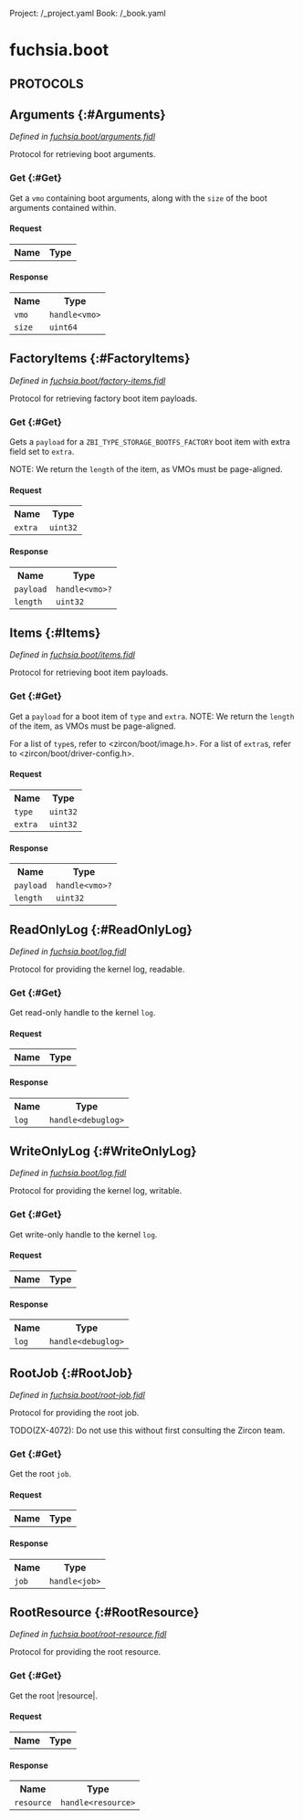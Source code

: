 Project: /_project.yaml
Book: /_book.yaml

# fuchsia.boot


## **PROTOCOLS**

## Arguments {:#Arguments}
*Defined in [fuchsia.boot/arguments.fidl](https://fuchsia.googlesource.com/fuchsia/+/master/zircon/system/fidl/fuchsia-boot/arguments.fidl#9)*

 Protocol for retrieving boot arguments.

### Get {:#Get}

 Get a `vmo` containing boot arguments, along with the `size` of the boot
 arguments contained within.

#### Request
<table>
    <tr><th>Name</th><th>Type</th></tr>
    </table>


#### Response
<table>
    <tr><th>Name</th><th>Type</th></tr>
    <tr>
            <td><code>vmo</code></td>
            <td>
                <code>handle&lt;vmo&gt;</code>
            </td>
        </tr><tr>
            <td><code>size</code></td>
            <td>
                <code>uint64</code>
            </td>
        </tr></table>

## FactoryItems {:#FactoryItems}
*Defined in [fuchsia.boot/factory-items.fidl](https://fuchsia.googlesource.com/fuchsia/+/master/zircon/system/fidl/fuchsia-boot/factory-items.fidl#9)*

 Protocol for retrieving factory boot item payloads.

### Get {:#Get}

 Gets a `payload` for a `ZBI_TYPE_STORAGE_BOOTFS_FACTORY` boot item with
 extra field set to `extra`.

 NOTE: We return the `length` of the item, as VMOs must be page-aligned.

#### Request
<table>
    <tr><th>Name</th><th>Type</th></tr>
    <tr>
            <td><code>extra</code></td>
            <td>
                <code>uint32</code>
            </td>
        </tr></table>


#### Response
<table>
    <tr><th>Name</th><th>Type</th></tr>
    <tr>
            <td><code>payload</code></td>
            <td>
                <code>handle&lt;vmo&gt;?</code>
            </td>
        </tr><tr>
            <td><code>length</code></td>
            <td>
                <code>uint32</code>
            </td>
        </tr></table>

## Items {:#Items}
*Defined in [fuchsia.boot/items.fidl](https://fuchsia.googlesource.com/fuchsia/+/master/zircon/system/fidl/fuchsia-boot/items.fidl#9)*

 Protocol for retrieving boot item payloads.

### Get {:#Get}

 Get a `payload` for a boot item of `type` and `extra`.
 NOTE: We return the `length` of the item, as VMOs must be page-aligned.

 For a list of `type`s, refer to <zircon/boot/image.h>.
 For a list of `extra`s, refer to <zircon/boot/driver-config.h>.

#### Request
<table>
    <tr><th>Name</th><th>Type</th></tr>
    <tr>
            <td><code>type</code></td>
            <td>
                <code>uint32</code>
            </td>
        </tr><tr>
            <td><code>extra</code></td>
            <td>
                <code>uint32</code>
            </td>
        </tr></table>


#### Response
<table>
    <tr><th>Name</th><th>Type</th></tr>
    <tr>
            <td><code>payload</code></td>
            <td>
                <code>handle&lt;vmo&gt;?</code>
            </td>
        </tr><tr>
            <td><code>length</code></td>
            <td>
                <code>uint32</code>
            </td>
        </tr></table>

## ReadOnlyLog {:#ReadOnlyLog}
*Defined in [fuchsia.boot/log.fidl](https://fuchsia.googlesource.com/fuchsia/+/master/zircon/system/fidl/fuchsia-boot/log.fidl#9)*

 Protocol for providing the kernel log, readable.

### Get {:#Get}

 Get read-only handle to the kernel `log`.

#### Request
<table>
    <tr><th>Name</th><th>Type</th></tr>
    </table>


#### Response
<table>
    <tr><th>Name</th><th>Type</th></tr>
    <tr>
            <td><code>log</code></td>
            <td>
                <code>handle&lt;debuglog&gt;</code>
            </td>
        </tr></table>

## WriteOnlyLog {:#WriteOnlyLog}
*Defined in [fuchsia.boot/log.fidl](https://fuchsia.googlesource.com/fuchsia/+/master/zircon/system/fidl/fuchsia-boot/log.fidl#16)*

 Protocol for providing the kernel log, writable.

### Get {:#Get}

 Get write-only handle to the kernel `log`.

#### Request
<table>
    <tr><th>Name</th><th>Type</th></tr>
    </table>


#### Response
<table>
    <tr><th>Name</th><th>Type</th></tr>
    <tr>
            <td><code>log</code></td>
            <td>
                <code>handle&lt;debuglog&gt;</code>
            </td>
        </tr></table>

## RootJob {:#RootJob}
*Defined in [fuchsia.boot/root-job.fidl](https://fuchsia.googlesource.com/fuchsia/+/master/zircon/system/fidl/fuchsia-boot/root-job.fidl#11)*

 Protocol for providing the root job.

 TODO(ZX-4072): Do not use this without first consulting the Zircon team.

### Get {:#Get}

 Get the root `job`.

#### Request
<table>
    <tr><th>Name</th><th>Type</th></tr>
    </table>


#### Response
<table>
    <tr><th>Name</th><th>Type</th></tr>
    <tr>
            <td><code>job</code></td>
            <td>
                <code>handle&lt;job&gt;</code>
            </td>
        </tr></table>

## RootResource {:#RootResource}
*Defined in [fuchsia.boot/root-resource.fidl](https://fuchsia.googlesource.com/fuchsia/+/master/zircon/system/fidl/fuchsia-boot/root-resource.fidl#9)*

 Protocol for providing the root resource.

### Get {:#Get}

 Get the root |resource|.

#### Request
<table>
    <tr><th>Name</th><th>Type</th></tr>
    </table>


#### Response
<table>
    <tr><th>Name</th><th>Type</th></tr>
    <tr>
            <td><code>resource</code></td>
            <td>
                <code>handle&lt;resource&gt;</code>
            </td>
        </tr></table>















